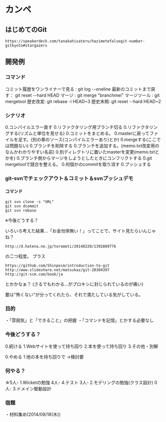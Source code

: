 ﻿# カンペ

## はじめてのGit

    https://speakerdeck.com/tanakahisateru/hazimetefalsegit-number-gitkyoto#stargazers

## 開発例

### コマンド

コミット履歴をワンライナーで見る : git log --oneline
最新のコミットまで戻す： git reset --hard HEAD
マージ :  git merge "branchmei"
マージツール : git mergetool
歴史改変: git rebase -i HEAD~3
歴史末梢: git reset --hard HEAD~2

### シナリオ

0.コンパイルエラー直す
0.リファクタリング用ブランチ切る
0.リファクタリングする(リズムと単位を見せる)
0.コミットをまとめる。
0.masterに戻ってファイルを足す。(別の章のソース(コンパイルエラーあり)とか)
0.mergeする(ここでは問題ない)
0.ブランチを削除する
0.ブランチを追加する。(memo.txt改変用のなんかわかりやすい名前)
0.別ディレクトリに置いたmasterを変更(memo.txtとかを)
0.ブランチ側からマージをしようとしたときにコンフリクトする
0.git mergetoolで競合を整える。
0.何個かのcommitを取り消す
0.プッシュする

### git-svnでチェックアウト＆コミット＆svnプッシュデモ

#### コマンド

    git svn clone -s "URL"
    git svn dcommit
    git svn rebase


※今後どうする？

いろいろ考えた結果…「お金勿体無い！」ってことで、サイト見たらいんじゃね？

    http://d.hatena.ne.jp/toromoti/20140220/1392889776

の二つ程度。
プラス

    https://github.com/Shinpeim/introduction-to-git
    http://www.slideshare.net/matsukaz/git-28304397
    http://git-scm.com/book/ja

とかかなぁ？ (さるでもわかる…がプロキシに封じられているのが痛い)

要は"怖くない"が分ってくれたら、それで満たしている気がしている。

### 目的

・「雰囲気」と「できること」の把握
  ・「コマンドを記憶」とかする必要なし

### 今後どうする？

0.続ける
  1.Webサイトを使って持ち回り
  2.本を使って持ち回り
  3.その他・別解

0.やめる
  1.他の本を持ち回りで
   ->検討要

### 何やる？

  ☆5人- 1.Wicketの勉強
  4人- 4.テスト
  3人- 2.モデリングの勉強(クラス設計)
  0人- 3.ドメイン駆動設計

### 宿題
  ・材料集め(2014/09/18(木))

